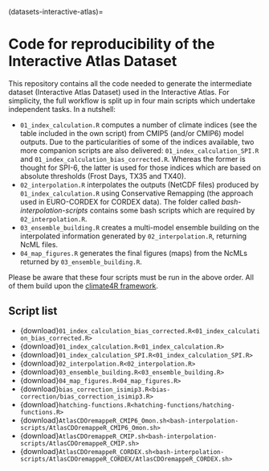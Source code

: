 (datasets-interactive-atlas)=
# Code for reproducibility of the Interactive Atlas Dataset

This repository contains all the code needed to generate the intermediate dataset (Interactive Atlas Dataset) used in the Interactive Atlas. For simplicity, the full workflow is split up in four main scripts which undertake independent tasks. In a nutshell:

* `01_index_calculation.R` computes a number of climate indices (see the table included in the own script) from CMIP5 (and/or CMIP6) model outputs. Due to the particularities of some of the indices available, two more companion scripts are also delivered: `01_index_calculation_SPI.R` and `01_index_calculation_bias_corrected.R`. Whereas the former is thought for SPI-6, the latter is used for those indices which are based on absolute thresholds (Frost Days, TX35 and TX40).
* `02_interpolation.R` interpolates the outputs (NetCDF files) produced by `01_index_calculation.R` using Conservative Remapping (the approach used in EURO-CORDEX for CORDEX data). The folder called *bash-interpolation-scripts* contains some bash scripts which are required by `02_interpolation.R`.
* `03_ensemble_building.R` creates a multi-model ensemble building on the interpolated information generated by `02_interpolation.R`, returning NcML files.
* `04_map_figures.R` generates the final figures (maps) from the NcMLs returned by `03_ensemble_building.R`.

Please be aware that these four scripts must be run in the above order. All of them build upon the [climate4R framework](https://github.com/SantanderMetGroup/climate4R).

## Script list

 * {download}`01_index_calculation_bias_corrected.R<01_index_calculation_bias_corrected.R>`
 * {download}`01_index_calculation.R<01_index_calculation.R>`
 * {download}`01_index_calculation_SPI.R<01_index_calculation_SPI.R>`
 * {download}`02_interpolation.R<02_interpolation.R>`
 * {download}`03_ensemble_building.R<03_ensemble_building.R>`
 * {download}`04_map_figures.R<04_map_figures.R>`
 * {download}`bias_correction_isimip3.R<bias-correction/bias_correction_isimip3.R>`
 * {download}`hatching-functions.R<hatching-functions/hatching-functions.R>`
 * {download}`AtlasCDOremappeR_CMIP6_Omon.sh<bash-interpolation-scripts/AtlasCDOremappeR_CMIP6_Omon.sh>`
 * {download}`AtlasCDOremappeR_CMIP.sh<bash-interpolation-scripts/AtlasCDOremappeR_CMIP.sh>`
 * {download}`AtlasCDOremappeR_CORDEX.sh<bash-interpolation-scripts/AtlasCDOremappeR_CORDEX/AtlasCDOremappeR_CORDEX.sh>`
